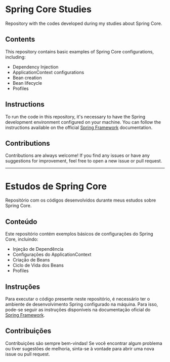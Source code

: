 
# Spring Core Studies


Repository with the codes developed during my studies about Spring Core.

## Contents

This repository contains basic examples of Spring Core configurations, including:

- Dependency Injection
- ApplicationContext configurations
- Bean creation
- Bean lifecycle
- Profiles

## Instructions

To run the code in this repository, it's necessary to have the Spring development environment configured on your machine. You can follow the instructions available on the official [Spring Framework](https://docs.spring.io/spring-framework/docs/current/spring-framework-reference/) documentation.

## Contributions

Contributions are always welcome! If you find any issues or have any suggestions for improvement, feel free to open a new issue or pull request.

---

# Estudos de Spring Core

Repositório com os códigos desenvolvidos durante meus estudos sobre Spring Core.

## Conteúdo

Este repositório contém exemplos básicos de configurações do Spring Core, incluindo:

- Injeção de Dependência
- Configurações do ApplicationContext
- Criação de Beans
- Ciclo de Vida dos Beans
- Profiles

## Instruções

Para executar o código presente neste repositório, é necessário ter o ambiente de desenvolvimento Spring configurado na máquina. Para isso, pode-se seguir as instruções disponíveis na documentação oficial do [Spring Framework](https://docs.spring.io/spring-framework/docs/current/spring-framework-reference/).

## Contribuições

Contribuições são sempre bem-vindas! Se você encontrar algum problema ou tiver sugestões de melhoria, sinta-se à vontade para abrir uma nova issue ou pull request.



